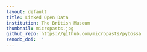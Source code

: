 ```yaml
---
layout: default
title: Linked Open Data
institution: The British Museum
thumbnail: micropasts.jpg
github_repo: https://github.com/micropasts/pybossa
zenodo_doi: ''
---
```

